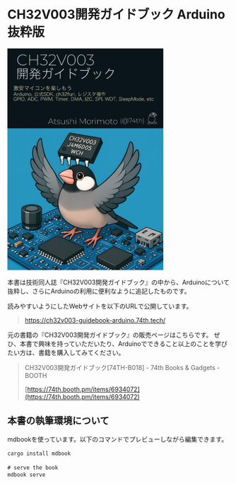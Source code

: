 # CH32V003開発ガイドブック Arduino抜粋版

<img src="./src/ebook.png" width="70%" />

本書は技術同人誌『CH32V003開発ガイドブック』の中から、Arduinoについて抜粋し、さらにArduinoの利用に便利なように追記したものです。

読みやすいようにしたWebサイトを以下のURLで公開しています。

> https://ch32v003-guidebook-arduino.74th.tech/

元の書籍の『CH32V003開発ガイドブック』の販売ページはこちらです。
ぜひ、本書で興味を持っていただいたり、Arduinoでできること以上のことを学びたい方は、書籍を購入してみてください。

> CH32V003開発ガイドブック[74TH-B018] - 74th Books & Gadgets - BOOTH
>
> [https://74th.booth.pm/items/6934072](https://74th.booth.pm/items/6934072)

## 本書の執筆環境について

mdbookを使っています。以下のコマンドでプレビューしながら編集できます。

```
cargo install mdbook

# serve the book
mdbook serve
```
